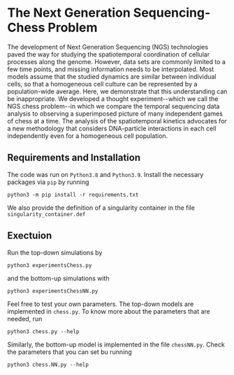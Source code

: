 # The Next Generation Sequencing-Chess Problem
The development of Next Generation Sequencing (NGS) technologies paved the way for studying the spatiotemporal coordination of cellular processes along the genome. However, data sets are commonly limited to a few time points, and missing information needs to be interpolated. Most models assume that the studied dynamics are similar between individual cells, so that a homogeneous cell culture can be represented by a population-wide average. Here, we demonstrate that this understanding can be inappropriate. We developed a thought experiment--which we call the NGS chess problem--in which we compare the temporal sequencing data analysis to observing a superimposed picture of many independent games of chess at a time. The analysis of the spatiotemporal kinetics advocates for a new methodology that considers DNA-particle interactions in each cell independently even for a homogeneous cell population.

## Requirements and Installation
The code was run on `Python3.8` and `Python3.9`. Install the necessary packages via `pip` by running

```console
python3 -m pip install -r requirements.txt
```

We also provide the definition of a singularity container in the file `singularity_container.def`

## Exectuion
Run the top-down simulations by
```console
python3 experimentsChess.py
```

and the bottom-up simulations with
```console
python3 experimentsChessNN.py
```

Feel free to test your own parameters. The top-down models are implemented in `chess.py`. To know more about the parameters that are needed, run
```console
python3 chess.py --help
```

Similarly, the bottom-up model is implemented in the file `chessNN.py`. Check the parameters that you can set bu running
```console
python3 chess.NN.py --help
```
